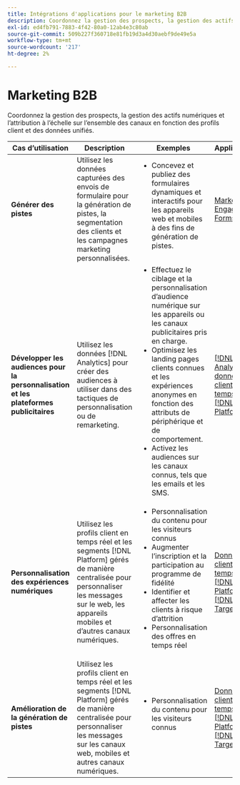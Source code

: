```yaml
---
title: Intégrations d'applications pour le marketing B2B
description: Coordonnez la gestion des prospects, la gestion des actifs numériques et l’attribution à l’échelle sur l’ensemble des canaux en fonction des profils client et des données unifiés.
exl-id: ed4fb791-7883-4f42-80a0-12ab4e3c80ab
source-git-commit: 509b227f360718e81fb19d3a4d30aebf9de49e5a
workflow-type: tm+mt
source-wordcount: '217'
ht-degree: 2%

---
```


# Marketing B2B

Coordonnez la gestion des prospects, la gestion des actifs numériques et l’attribution à l’échelle sur l’ensemble des canaux en fonction des profils client et des données unifiés.


<table>

<thead>
    <tr>
      <th>Cas d’utilisation</th>
      <th>Description</th>
      <th>Exemples</th>
      <th>Applications</th>
    </tr>
  </thead>

<tbody>
<tr>
  <td><strong>Générer des pistes</strong><br/></td>
  <td>Utilisez les données capturées des envois de formulaire pour la génération de pistes, la segmentation des clients et les campagnes marketing personnalisées.
  </td>
  <td>
    <ul style="margin-top: 0;">
      <li>Concevez et publiez des formulaires dynamiques et interactifs pour les appareils web et mobiles à des fins de génération de pistes.</li>
    </ul>
  </td>
  <td><a href= "../integrations-between-applications/marketo/marketo-experience-manager.md"> Marketo Engage et Forms</a></td>
</tr>


<tr>
  <td rowspan="1"><strong>Développer les audiences pour la personnalisation et les plateformes publicitaires</strong><br/></td> 
  <td>Utilisez les données [!DNL Analytics] pour créer des audiences à utiliser dans des tactiques de personnalisation ou de remarketing.</td>
  <td>
    <ul style="margin-top: 0;">
      <li>Effectuez le ciblage et la personnalisation d’audience numérique sur les appareils ou les canaux publicitaires pris en charge.</li>
      <li>Optimisez les landing pages clients connues et les expériences anonymes en fonction des attributs de périphérique et de comportement.</li>
      <li>Activez les audiences sur les canaux connus, tels que les emails et les SMS.</li>
    </ul>    
  </td>
  <td><a href="../integrations-between-applications/analytics/analytics-rtcdp.md">[!DNL Analytics] et données client en temps réel [!DNL Platform]</a></td>
</tr>

<tr>
  <td><strong>Personnalisation des expériences numériques</strong><br/></td>
  <td> Utilisez les profils client en temps réel et les segments [!DNL Platform] gérés de manière centralisée pour personnaliser les messages sur le web, les appareils mobiles et d’autres canaux numériques.
  </td>
  <td>
    <ul style="margin-top: 0;">
      <li>Personnalisation du contenu pour les visiteurs connus</li>
      <li>Augmenter l’inscription et la participation au programme de fidélité</li>
      <li>Identifier et affecter les clients à risque d’attrition</li>
      <li>Personnalisation des offres en temps réel</li>
    </ul>
  </td>
  <td><a href="../integrations-between-applications/rtcdp/rtcdp-target.md">Données client en temps réel [!DNL Platform] et [!DNL Target]</a></td>
</tr>

<tr>
  <td><strong>Amélioration de la génération de pistes</strong><br/></td>
  <td>
    Utilisez les profils client en temps réel et les segments [!DNL Platform] gérés de manière centralisée pour personnaliser les messages sur les canaux web, mobiles et autres canaux numériques.
  </td>
  <td>
    <ul style="margin-top: 0;">
      <li>Personnalisation du contenu pour les visiteurs connus</li>
    </ul>
  </td>
  <td><a href="../integrations-between-applications/rtcdp/rtcdp-target.md">Données client en temps réel [!DNL Platform] et [!DNL Target]</a></td>
</tr>
</tbody>
</table>
